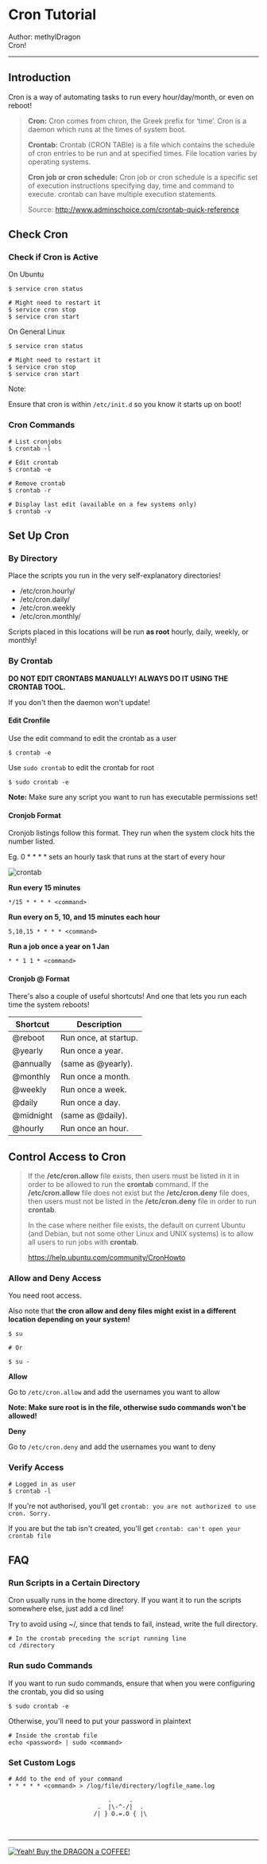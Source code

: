 # Cron Tutorial

Author: methylDragon  
Cron!    

------

## Introduction

Cron is a way of automating tasks to run every hour/day/month, or even on reboot!

> **Cron:** Cron comes from chron, the Greek prefix for ‘time’. Cron is a daemon which runs at the times of system boot.
>
> **Crontab:** Crontab (CRON TABle) is a file which contains the schedule of cron entries to be run and at specified times. File location varies by operating systems.
>
> **Cron job or cron schedule:** Cron job or cron schedule is a specific set of execution instructions specifying day, time and command to execute. crontab can have multiple execution statements.
>
> Source: <http://www.adminschoice.com/crontab-quick-reference>



## Check Cron

###  Check if Cron is Active

On Ubuntu

```shell
$ service cron status

# Might need to restart it
$ service cron stop
$ service cron start
```

On General Linux

```shell
$ service cron status

# Might need to restart it
$ service cron stop
$ service cron start
```

Note:

Ensure that cron is within `/etc/init.d` so you know it starts up on boot!



### Cron Commands

```shell
# List cronjobs
$ crontab -l

# Edit crontab
$ crontab -e

# Remove crontab
$ crontab -r

# Display last edit (available on a few systems only)
$ crontab -v
```



## Set Up Cron

### By Directory

Place the scripts you run in the very self-explanatory directories!

- /etc/cron.hourly/
- /etc/cron.daily/
- /etc/cron.weekly
- /etc/cron.monthly/

Scripts placed in this locations will be run **as root** hourly, daily, weekly, or monthly!



### By Crontab

**DO NOT EDIT CRONTABS MANUALLY! ALWAYS DO IT USING THE CRONTAB TOOL.**

If you don't then the daemon won't update!



#### **Edit Cronfile**

Use the edit command to edit the crontab as a user

```shell
$ crontab -e
```

Use `sudo crontab` to edit the crontab for root

```shell
$ sudo crontab -e
```

**Note:** Make sure any script you want to run has executable permissions set!



#### **Cronjob Format**

Cronjob listings follow this format. They run when the system clock hits the number listed.

Eg. 0 * * * * sets an hourly task that runs at the start of every hour

![crontab](assets/crontab-layout.png)

**Run every 15 minutes**

`*/15 * * * * <command>`

**Run every on 5, 10, and 15 minutes each hour**

`5,10,15 * * * * <command>`

**Run a job once a year on 1 Jan**

`* * 1 1 * <command>`



#### **Cronjob @ Format**

There's also a couple of useful shortcuts! And one that lets you run each time the system reboots!

| Shortcut  | Description           |
| --------- | --------------------- |
| @reboot   | Run once, at startup. |
| @yearly   | Run once a year.      |
| @annually | (same as @yearly).    |
| @monthly  | Run once a month.     |
| @weekly   | Run once a week.      |
| @daily    | Run once a day.       |
| @midnight | (same as @daily).     |
| @hourly   | Run once an hour.     |



## Control Access to Cron

> If the **/etc/cron.allow** file exists, then users must be listed in it in order to be allowed to run the **crontab** command. If the **/etc/cron.allow** file does not exist but the **/etc/cron.deny** file does, then users must not be listed in the **/etc/cron.deny** file in order to run **crontab**.
>
> In the case where neither file exists, the default on current Ubuntu (and Debian, but not some other Linux and UNIX systems) is to allow all users to run jobs with **crontab**.
>
> https://help.ubuntu.com/community/CronHowto

### Allow and Deny Access

You need root access.

Also note that **the cron allow and deny files might exist in a different location depending on your system!**

```shell
$ su

# Or

$ su -
```

**Allow**

Go to `/etc/cron.allow` and add the usernames you want to allow

**Note: Make sure root is in the file, otherwise sudo commands won't be allowed!**

**Deny**

Go to `/etc/cron.deny` and add the usernames you want to deny



### Verify Access

```shell
# Logged in as user
$ crontab -l
```

If you're not authorised, you'll get `crontab: you are not authorized to use cron. Sorry.`

If you are but the tab isn't created, you'll get `crontab: can't open your crontab file`



## FAQ

### Run Scripts in a Certain Directory

Cron usually runs in the home directory. If you want it to run the scripts somewhere else, just add a cd line!

Try to avoid using ~/, since that tends to fail, instead, write the full directory.

```shell
# In the crontab preceding the script running line
cd /directory
```



### Run sudo Commands

If you want to run sudo commands, ensure that when you were configuring the crontab, you did so using

```shell
$ sudo crontab -e
```

Otherwise, you'll need to put your password in plaintext

```shell
# Inside the crontab file
echo <password> | sudo <command>
```



### Set Custom Logs

```shell
# Add to the end of your command
* * * * * <command> > /log/file/directory/logfile_name.log
```





```
                            .     .
                         .  |\-^-/|  .    
                        /| } O.=.O { |\
```

​    

------

 [![Yeah! Buy the DRAGON a COFFEE!](../assets/COFFEE%20BUTTON%20%E3%83%BE(%C2%B0%E2%88%87%C2%B0%5E).png)](https://www.buymeacoffee.com/methylDragon)